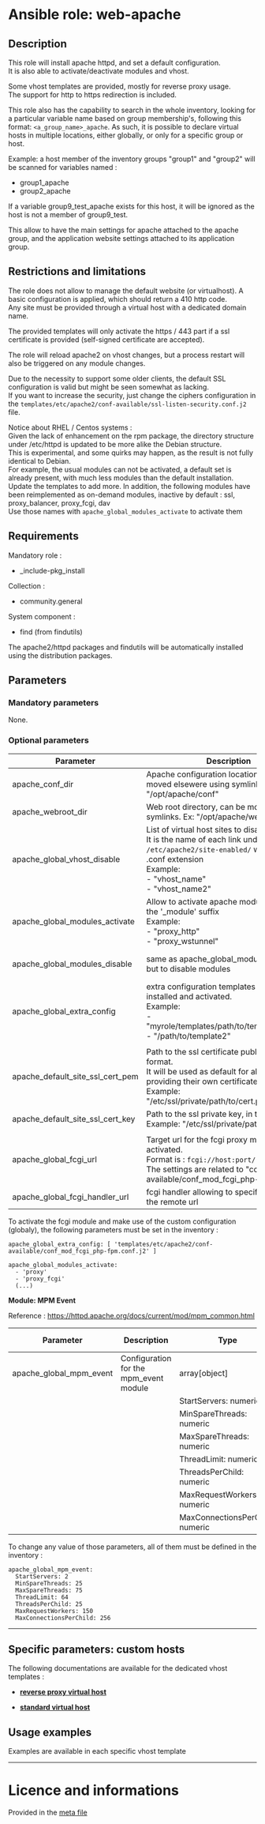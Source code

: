# Ansible role: web-apache


## Description

This role will install apache httpd, and set a default configuration.  
It is also able to activate/deactivate modules and vhost.  

Some vhost templates are provided, mostly for reverse proxy usage.  
The support for http to https redirection is included.


This role also has the capability to search in the whole inventory, looking for a particular variable name based on group membership's, following this format: `<a_group_name>_apache`.
As such, it is possible to declare virtual hosts in multiple locations, either globally, or only for a specific group or host.

Example: a host member of the inventory groups "group1" and "group2" will be scanned for variables named :
* group1_apache
* group2_apache

If a variable group9_test_apache exists for this host, it will be ignored as the host is not a member of group9_test.

This allow to have the main settings for apache attached to the apache group, and the application website settings attached to its application group.


## Restrictions and limitations

The role does not allow to manage the default website (or virtualhost). A basic configuration is applied, which should return a 410 http code.  
Any site must be provided through a virtual host with a dedicated domain name.

The provided templates will only activate the https / 443 part if a ssl certificate is provided (self-signed certificate are accepted).

The role will reload apache2 on vhost changes, but a process restart will also be triggered on any module changes.  


Due to the necessity to support some older clients, the default SSL configuration is valid but might be seen somewhat as lacking.  
If you want to increase the security, just change the ciphers configuration in the `templates/etc/apache2/conf-available/ssl-listen-security.conf.j2` file.


Notice about RHEL / Centos systems :  
Given the lack of enhancement on the rpm package, the directory structure under /etc/httpd is updated to be more alike the Debian structure.  
This is experimental, and some quirks may happen, as the result is not fully identical to Debian.  
For example, the usual modules can not be activated, a default set is already present, with much less modules than the default installation. Update the templates to add more. 
In addition, the following modules have been reimplemented as on-demand modules, inactive by default : ssl, proxy_balancer, proxy_fcgi, dav  
Use those names with `apache_global_modules_activate` to activate them


## Requirements

Mandatory role :
 * _include-pkg_install

Collection :
* community.general

System component :
* find (from findutils)

The apache2/httpd packages and findutils will be automatically installed using the distribution packages.


## Parameters

### Mandatory parameters

None.

### Optional parameters

| Parameter | Description | Type | Default value |
| --------- | ----------- | ---- | ------------- |
| apache_conf_dir | Apache configuration location, can be moved elsewere using symlink. Ex: "/opt/apache/conf" | "string" | "/etc/apache2" or "/etc/httpd" |
| apache_webroot_dir | Web root directory, can be moved using symlinks. Ex: "/opt/apache/webroot" | "string" | "/var/www" or "/var/lib/httpd" |
| apache_global_vhost_disable | List of virtual host sites to disable.<br />It is the name of each link under `/etc/apache2/site-enabled/` without the .conf extension<br/>Example:<br />- "vhost_name"<br />- "vhost_name2" | list[ "string" ] | [ ] |
| apache_global_modules_activate | Allow to activate apache modules, without the '_module' suffix<br />Example:<br />- "proxy_http"<br />- "proxy_wstunnel" | list[ "string" ] | [ ] |
| apache_global_modules_disable | same as apache_global_modules_activate, but to disable modules | list[ "string" ] | [ ] |
| apache_global_extra_config | extra configuration templates that will be installed and activated.<br />Example:<br />- "myrole/templates/path/to/template.conf.j2"<br />- "/path/to/template2" | list[ "string" ] | [ ] |
| |
| apache_default_site_ssl_cert_pem | Path to the ssl certificate public key, in text format.<br />It will be used as default for all sites not providing their own certificates<br />Example: "/etc/ssl/private/path/to/cert.pem" | "string" | "" |
| apache_default_site_ssl_cert_key | Path to the ssl private key, in text format.<br />Example: "/etc/ssl/private/path/to/cert.key" | "string" | "" |
| |
| apache_global_fcgi_url | Target url for the fcgi proxy module, if activated.<br />Format is : `fcgi://host:port/`<br />The settings are related to "conf-available/conf_mod_fcgi_php-fpm.conf" | "string" | "fcgi://localhost:9000/" |
| apache_global_fcgi_handler_url | fcgi handler allowing to specify a socket or the remote url | "string" | "proxy:unix:/run/php/php-fpm.sock|fcgi://localhost" |


To activate the fcgi module and make use of the custom configuration (globaly), the following parameters must be set in the inventory :
```
apache_global_extra_config: [ 'templates/etc/apache2/conf-available/conf_mod_fcgi_php-fpm.conf.j2' ]

apache_global_modules_activate:
  - 'proxy'
  - 'proxy_fcgi'
  (...)
```


**Module: MPM Event**  

Reference : https://httpd.apache.org/docs/current/mod/mpm_common.html  

| Parameter | Description | Type | Default value |
| --------- | ----------- | ---- | ------------- |
| apache_global_mpm_event | Configuration for the mpm_event module | array[object] | - |
| | | StartServers: numeric | 2 |
| | | MinSpareThreads: numeric | 25 |
| | | MaxSpareThreads: numeric | 75 |
| | | ThreadLimit: numeric | 64 |
| | | ThreadsPerChild: numeric | 25 |
| | | MaxRequestWorkers: numeric | 150 |
| | | MaxConnectionsPerChild: numeric | 256 |

To change any value of those parameters, all of them must be defined in the inventory :
```
apache_global_mpm_event:
  StartServers: 2
  MinSpareThreads: 25
  MaxSpareThreads: 75
  ThreadLimit: 64
  ThreadsPerChild: 25
  MaxRequestWorkers: 150
  MaxConnectionsPerChild: 256
```


---
## Specific parameters: custom hosts

The following documentations are available for the dedicated vhost templates :  

* [**reverse proxy virtual host**](doc/vhost_reverse.md)

* [**standard virtual host**](doc/vhost_standard.md)


## Usage examples

Examples are available in each specific vhost template


---
# Licence and informations

Provided in the [meta file](meta/main.yml)

